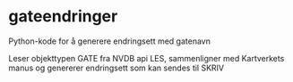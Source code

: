 # gateendringer
Python-kode for å generere endringsett med gatenavn

Leser objekttypen GATE fra NVDB api LES, sammenligner med Kartverkets manus og genererer endringsett som kan sendes til SKRIV